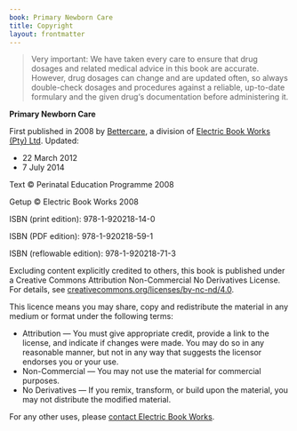 ```yaml
---
book: Primary Newborn Care
title: Copyright
layout: frontmatter
---
```


> Very important: We have taken every care to ensure that drug dosages and related medical advice in this book are accurate. However, drug dosages can change and are updated often, so always double-check dosages and procedures against a reliable, up-to-date formulary and the given drug‘s documentation before administering it.

**Primary Newborn Care**

First published in 2008 by [Bettercare](http://bettercare.co.za), a division of [Electric Book Works (Pty) Ltd](http://www.electricbookworks.com). Updated:

*	22 March 2012
*	7 July 2014

Text © Perinatal Education Programme 2008

Getup © Electric Book Works 2008

ISBN (print edition): 978-1-920218-14-0

ISBN (PDF edition): 978-1-920218-59-1

ISBN (reflowable edition): 978-1-920218-71-3

Excluding content explicitly credited to others, this book is published under a Creative Commons Attribution Non-Commercial No Derivatives License. For details, see [creativecommons.org/licenses/by-nc-nd/4.0](http://creativecommons.org/licenses/by-nc-nd/4.0/).

This licence means you may share, copy and redistribute the material in any medium or format under the following terms:

* Attribution — You must give appropriate credit, provide a link to the license, and indicate if changes were made. You may do so in any reasonable manner, but not in any way that suggests the licensor endorses you or your use.
* Non-Commercial — You may not use the material for commercial purposes.
* No Derivatives — If you remix, transform, or build upon the material, you may not distribute the modified material.

For any other uses, please <a href="http://electricbookworks.com/contact">contact Electric Book Works</a>.
